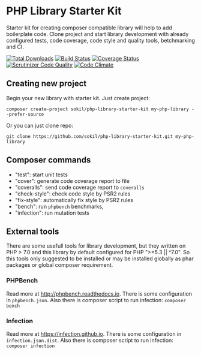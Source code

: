 # PHP Library Starter Kit

Starter kit for creating composer compatible library will help to add boilerplate code. Clone project and start library development with already configured tests, code coverage, code style and quality tools, betchmarking and CI.

[![Total Downloads](http://img.shields.io/packagist/dt/sokil/php-library-starter-kit.svg)](https://packagist.org/packages/sokil/php-library-starter-kit)
[![Build Status](https://travis-ci.org/sokil/php-library-starter-kit.png?branch=master&2)](https://travis-ci.org/sokil/php-library-starter-kit)
[![Coverage Status](https://coveralls.io/repos/sokil/php-library-starter-kit/badge.png)](https://coveralls.io/r/sokil/php-library-starter-kit)
[![Scrutinizer Code Quality](https://scrutinizer-ci.com/g/sokil/php-library-starter-kit/badges/quality-score.png?b=master)](https://scrutinizer-ci.com/g/sokil/php-library-starter-kit/?branch=master)
[![Code Climate](https://codeclimate.com/github/sokil/php-library-starter-kit/badges/gpa.svg)](https://codeclimate.com/github/sokil/php-library-starter-kit)

## Creating new project

Begin your new library with starter kit. Just create project:

```
composer create-project sokil/php-library-starter-kit my-php-library --prefer-source
```

Or you can just clone repo:

```
git clone https://github.com/sokil/php-library-starter-kit.git my-php-library

```

## Composer commands

* "test": start unit tests
* "cover": generate code coverage report to file
* "coveralls": send code coverage report to `coveralls`
* "check-style": check code style by PSR2 rules
* "fix-style": automatically fix style by PSR2 rules
* "bench": run `phpbench` benchmarks,
* "infection": run mutation tests

## External tools

There are some usefull tools for library development, but they written on PHP > 7.0 and this library by default configured for PHP ">=5.3 || ^7.0". So this tools only suggested to be installed or may be installed globally as phar packages or global composer requirement.

### PHPBench

Read more at http://phpbench.readthedocs.io. There is some configuration in `phpbench.json`. Also there is composer script to run infection: `composer bench`

### Infection

Read more at https://infection.github.io. There is some configuration in `infection.json.dist`. Also there is composer script to run infection: `composer infection`
